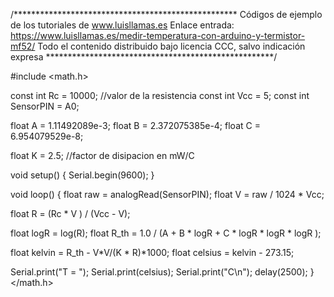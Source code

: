 /***************************************************
Códigos de ejemplo de los tutoriales de www.luisllamas.es
Enlace entrada: https://www.luisllamas.es/medir-temperatura-con-arduino-y-termistor-mf52/
Todo el contenido distribuido bajo licencia CCC, salvo indicación expresa
****************************************************/

#include <math.h>

const int Rc = 10000; //valor de la resistencia
const int Vcc = 5;
const int SensorPIN = A0;

float A = 1.11492089e-3;
float B = 2.372075385e-4;
float C = 6.954079529e-8;

float K = 2.5; //factor de disipacion en mW/C

void setup()
{
  Serial.begin(9600);
}

void loop() 
{
  float raw = analogRead(SensorPIN);
  float V =  raw / 1024 * Vcc;

  float R = (Rc * V ) / (Vcc - V);
  

  float logR  = log(R);
  float R_th = 1.0 / (A + B * logR + C * logR * logR * logR );

  float kelvin = R_th - V*V/(K * R)*1000;
  float celsius = kelvin - 273.15;

  Serial.print("T = ");
  Serial.print(celsius);
  Serial.print("C\n");
  delay(2500);
}
</math.h>